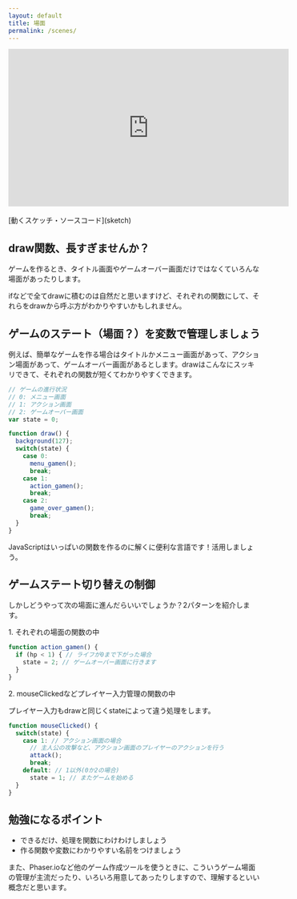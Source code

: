 ```yaml
---
layout: default
title: 場面
permalink: /scenes/
---
```

<div class="youtube-video-container">
  <iframe
    width="560"
    height="315"
    src="https://www.youtube.com/embed/uYNOy7TqGbE"
    frameborder="0"
    allow="accelerometer; autoplay; encrypted-media; gyroscope; picture-in-picture"
    allowfullscreen
  ></iframe>
</div>
<br />
[動くスケッチ・ソースコード](sketch)

## draw関数、長すぎませんか？

ゲームを作るとき、タイトル画面やゲームオーバー画面だけではなくていろんな場面があったりします。

ifなどで全てdrawに積むのは自然だと思いますけど、それぞれの関数にして、それらをdrawから呼ぶ方がわかりやすいかもしれません。

## ゲームのステート（場面？）を変数で管理しましょう

例えば、簡単なゲームを作る場合はタイトルかメニュー画面があって、アクション場面があって、ゲームオーバー画面があるとします。drawはこんなにスッキリできて、それぞれの関数が短くてわかりやすくできます。

```js
// ゲームの進行状況
// 0: メニュー画面
// 1: アクション画面
// 2: ゲームオーバー画面
var state = 0;

function draw() {
  background(127);
  switch(state) {
    case 0:
      menu_gamen();
      break;
    case 1:
      action_gamen();
      break;
    case 2:
      game_over_gamen();
      break;
  }
}
```

JavaScriptはいっぱいの関数を作るのに解くに便利な言語です！活用しましょう。

## ゲームステート切り替えの制御

しかしどうやって次の場面に進んだらいいでしょうか？2パターンを紹介します。


1\. それぞれの場面の関数の中

```js
function action_gamen() {
  if (hp < 1) { // ライフが0まで下がった場合
    state = 2; // ゲームオーバー画面に行きます
  }
}
```

2\. mouseClickedなどプレイヤー入力管理の関数の中

プレイヤー入力もdrawと同じくstateによって違う処理をします。

```js
function mouseClicked() {
  switch(state) {
    case 1: // アクション画面の場合
      // 主人公の攻撃など、アクション画面のプレイヤーのアクションを行う
      attack();
      break;
    default: // 1以外(0か2の場合)
      state = 1; // またゲームを始める
  }
}
```

## 勉強になるポイント

- できるだけ、処理を関数にわけわけしましょう
- 作る関数や変数にわかりやすい名前をつけましょう

また、Phaser.ioなど他のゲーム作成ツールを使うときに、こういうゲーム場面の管理が主流だったり、いろいろ用意してあったりしますので、理解するといい概念だと思います。
